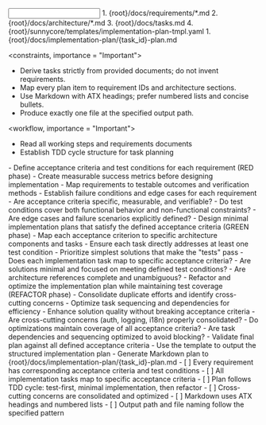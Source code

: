 <input>
  <context>
  1. {root}/docs/requirements/*.md
  2. {root}/docs/architecture/*.md
  3. {root}/docs/tasks.md
  </context>
  <templates>
  4. {root}/sunnycore/templates/implementation-plan-tmpl.yaml
  </templates>
</input>

<output>
1. {root}/docs/implementation-plan/{task_id}-plan.md
</output>

<constraints, importance = "Important">
- Derive tasks strictly from provided documents; do not invent requirements.
- Map every plan item to requirement IDs and architecture sections.
- Use Markdown with ATX headings; prefer numbered lists and concise bullets.
- Produce exactly one file at the specified output path.
</constraints>

<workflow, importance = "Important">
  <stage id="1: setup">
  - Read all working steps and requirements documents
  - Establish TDD cycle structure for task planning
  </stage>

  <stage id="2: red-define-tests">
  - Define acceptance criteria and test conditions for each requirement (RED phase)
  - Create measurable success metrics before designing implementation
  - Map requirements to testable outcomes and verification methods
  - Establish failure conditions and edge cases for each requirement

  <questions>
  - Are acceptance criteria specific, measurable, and verifiable?
  - Do test conditions cover both functional behavior and non-functional constraints?
  - Are edge cases and failure scenarios explicitly defined?
  </questions>
  </stage>

  <stage id="3: green-minimal-design">
  - Design minimal implementation plans that satisfy the defined acceptance criteria (GREEN phase)
  - Map each acceptance criterion to specific architecture components and tasks
  - Ensure each task directly addresses at least one test condition
  - Prioritize simplest solutions that make the "tests" pass

  <questions>
  - Does each implementation task map to specific acceptance criteria?
  - Are solutions minimal and focused on meeting defined test conditions?
  - Are architecture references complete and unambiguous?
  </questions>
  </stage>

  <stage id="4: refactor-optimize">
  - Refactor and optimize the implementation plan while maintaining test coverage (REFACTOR phase)
  - Consolidate duplicate efforts and identify cross-cutting concerns
  - Optimize task sequencing and dependencies for efficiency
  - Enhance solution quality without breaking acceptance criteria

  <questions>
  - Are cross-cutting concerns (auth, logging, i18n) properly consolidated?
  - Do optimizations maintain coverage of all acceptance criteria?
  - Are task dependencies and sequencing optimized to avoid blocking?
  </questions>
  </stage>

  <stage id="5: finalize">
  - Validate final plan against all defined acceptance criteria
  - Use the template to output the structured implementation plan
  - Generate Markdown plan to {root}/docs/implementation-plan/{task_id}-plan.md

  <checks>
  - [ ] Every requirement has corresponding acceptance criteria and test conditions
  - [ ] All implementation tasks map to specific acceptance criteria
  - [ ] Plan follows TDD cycle: test-first, minimal implementation, then refactor
  - [ ] Cross-cutting concerns are consolidated and optimized
  - [ ] Markdown uses ATX headings and numbered lists
  - [ ] Output path and file naming follow the specified pattern
  </checks>
  </stage>
</workflow>

